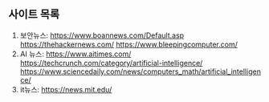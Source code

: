 ## 사이트 목록
1) 보안뉴스: https://www.boannews.com/Default.asp
   https://thehackernews.com/
   https://www.bleepingcomputer.com/
2)  AI 뉴스: https://www.aitimes.com/
   https://techcrunch.com/category/artificial-intelligence/
   https://www.sciencedaily.com/news/computers_math/artificial_intelligence/
   3) it뉴스: https://news.mit.edu/
   
   
   